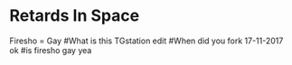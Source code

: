 # Retards In Space
Firesho = Gay
#What is this
TGstation edit
#When did you fork
17-11-2017
ok
#is firesho gay
yea